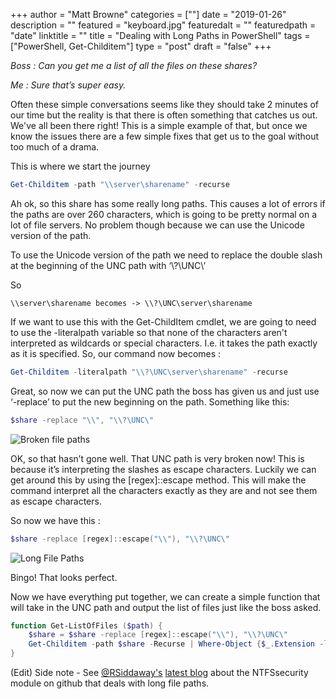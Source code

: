 +++
author = "Matt Browne"
categories = [""]
date = "2019-01-26"
description = ""
featured = "keyboard.jpg"
featuredalt = ""
featuredpath = "date"
linktitle = ""
title = "Dealing with Long Paths in PowerShell"
tags = ["PowerShell, Get-Childitem"]
type = "post"
draft = "false"
+++

*Boss : Can you get me a list of all the files on these shares?*

*Me : Sure that’s super easy.*

Often these simple conversations seems like they should take 2 minutes of our time but the reality is that there is often something that catches us out.  We've all been there right!  This is a simple example of that, but once we know the issues there are a few simple fixes that get us to the goal without too much of a drama.

This is where we start the journey

```PowerShell
Get-Childitem -path "\\server\sharename" -recurse
```

Ah ok, so this share has some really long paths.  This causes a lot of errors if the paths are over 260 characters, which is going to be pretty normal on a lot of file servers.  No problem though because we can use the Unicode version of the path.

To use the Unicode version of the path we need to replace the double slash at the beginning of the UNC path with ‘\\?\UNC\’

 
So 
```
\\server\sharename becomes -> \\?\UNC\server\sharename
``` 

If we want to use this with the Get-ChildItem cmdlet, we are going to need to use the -literalpath variable so that none of the characters aren't interpreted as wildcards or special characters.  I.e. it takes the path exactly as it is specified.  So, our command now becomes :

```PowerShell
Get-Childitem -literalpath "\\?\UNC\server\sharename" -recurse
```

Great, so now we can put the UNC path the boss has given us and just use ‘-replace’ to put the new beginning on the path.  Something like this:

``` PowerShell
$share -replace "\\", "\\?\UNC\"
```
![Broken file paths](/img/2019/01/LonFilePaths01.png "Broken file paths after ther replace")
 

OK, so that hasn’t gone well.  That UNC path is very broken now!  This is because it’s interpreting the slashes as escape characters.  Luckily we can get around this by using the [regex]::escape method.  This will make the command interpret all the characters exactly as they are and not see them as escape characters.

So now we have this :

```PowerShell
$share -replace [regex]::escape("\\"), "\\?\UNC\"
```
![Long File Paths](/img/2019/01/LonFilePaths02.png "Woking paths after the replace")

Bingo!  That looks perfect.

Now we have everything put together, we can create a simple function that will take in the UNC path and output the list of files just like the boss asked.
 

```PowerShell
function Get-ListOfFiles ($path) {
    $share = $share -replace [regex]::escape("\\"), "\\?\UNC\"
    Get-Childitem -path $share -Recurse | Where-Object {$_.Extension -like ".*"}      
}
```


(Edit) Side note - See [@RSiddaway's](https://twitter.com/rsiddaway) [latest blog](https://richardspowershellblog.wordpress.com/2019/01/25/ntfssecurity-module/) about the NTFSsecurity module on github that deals with long file paths.
